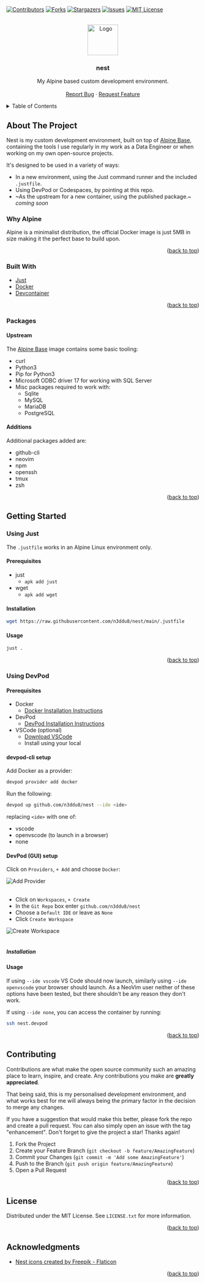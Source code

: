 <!-- Improved compatibility of back to top link: See: https://github.com/othneildrew/Best-README-Template/pull/73 -->
<a name="readme-top"></a>
<!--
*** Thanks for checking out the Best-README-Template. If you have a suggestion
*** that would make this better, please fork the repo and create a pull request
*** or simply open an issue with the tag "enhancement".
*** Don't forget to give the project a star!
*** Thanks again! Now go create something AMAZING! :D
-->



<!-- PROJECT SHIELDS -->
<!--
*** I'm using markdown "reference style" links for readability.
*** Reference links are enclosed in brackets [ ] instead of parentheses ( ).
*** See the bottom of this document for the declaration of the reference variables
*** for contributors-url, forks-url, etc. This is an optional, concise syntax you may use.
*** https://www.markdownguide.org/basic-syntax/#reference-style-links
-->
[![Contributors][contributors-shield]][contributors-url]
[![Forks][forks-shield]][forks-url]
[![Stargazers][stars-shield]][stars-url]
[![Issues][issues-shield]][issues-url]
[![MIT License][license-shield]][license-url]



<!-- PROJECT LOGO -->
<br />
<div align="center">
  <a href="https://github.com/n3ddu8/nest">
    <img src="images/logo.png" alt="Logo" width="80" height="80">
  </a>

<h3 align="center">nest</h3>

  <p align="center">
    My Alpine based custom development environment.
    <br />
    <br />
    <a href="https://github.com/n3ddu8/nest/issues/new?labels=bug&template=bug-report---.md">Report Bug</a>
    ·
    <a href="https://github.com/n3ddu8/nest/issues/new?labels=enhancement&template=feature-request---.md">Request Feature</a>
  </p>
</div>



<!-- TABLE OF CONTENTS -->
<details>
  <summary>Table of Contents</summary>
  <ol>
    <li>
      <a href="#about-the-project">About The Project</a>
      <ul>
        <li><a href="#why-alpine">Why Alpine</a></li>
        <li><a href="#built-with">Built With</a></li>
        <li><a href="#packages">Packages</a></li>
      </ul>
    </li>
    <li>
      <a href="#getting-started">Getting Started</a>
      <ul>
        <li><a href="#using-just">Using Just</a></li>
      </ul>
    </li>
    <li><a href="#contributing">Contributing</a></li>
    <li><a href="#license">License</a></li>
    <li><a href="#acknowledgments">Acknowledgments</a></li>
  </ol>
</details>



<!-- ABOUT THE PROJECT -->
## About The Project

Nest is my custom development environment, built on top of [Alpine Base](alpine-base), containing the tools I use regularly in my work as a Data Engineer or when working on my own open-source projects.

It's designed to be used in a variety of ways:
* In a new environment, using the Just command runner and the included `.justfile`.
* Using DevPod or Codespaces, by pointing at this repo.
* ~As the upstream for a new container, using the published package.~ *coming soon*

### Why Alpine

Alpine is a minimalist distribution, the official Docker image is just 5MB in size making it the perfect base to build upon.

<p align="right">(<a href="#readme-top">back to top</a>)</p>

### Built With

* [Just](https://just.systems/)
* [Docker](https://www.docker.com/)
* [Devcontainer](https://code.visualstudio.com/docs/devcontainers/create-dev-container)


<p align="right">(<a href="#readme-top">back to top</a>)</p>

### Packages

#### Upstream

The [Alpine Base](alpine-base) image contains some basic tooling:
* curl
* Python3
* Pip for Python3
* Microsoft ODBC driver 17 for working with SQL Server
* Misc packages required to work with:
    * Sqlite
    * MySQL
    * MariaDB
    * PostgreSQL
 
#### Additions

Additional packages added are:
* github-cli
* neovim
* npm
* openssh
* tmux
* zsh

<p align="right">(<a href="#readme-top">back to top</a>)</p>


<!-- GETTING STARTED -->
## Getting Started

### Using Just

The `.justfile` works in an Alpine Linux environment only.

#### Prerequisites

* just
  * `apk add just`
* wget
  * `apk add wget`

#### Installation

```sh
wget https://raw.githubusercontent.com/n3ddu8/nest/main/.justfile
```

#### Usage

```sh
just .
```

<p align="right">(<a href="#readme-top">back to top</a>)</p>

### Using DevPod

#### Prerequisites

* Docker
  * [Docker Installation Instructions](https://docs.docker.com/engine/install/)
* DevPod
  * [DevPod Installation Instructions](https://devpod.sh/docs/getting-started/install)
* VSCode (optional)
  * [Download VSCode](https://code.visualstudio.com/download)
  * Install using your local 
 
#### devpod-cli setup

Add Docker as a provider:
```sh
devpod provider add docker
```

Run the following:
```sh
devpod up github.com/n3ddu8/nest --ide <ide>
```
replacing `<ide>` with one of:
* vscode
* openvscode (to launch in a browser)
* none

#### DevPod (GUI) setup

Click on `Providers`, `+ Add` and choose `Docker`:

<div align="left">
  <img src="images/add-provider.png" alt="Add Provider">
</div>
</br>

* Click on `Workspaces`, `+ Create`
* In the `Git Repo` box enter `github.com/n3ddu8/nest`
* Choose a `Default IDE` or leave as `None`
* Click `Create Workspace`

<div align="left">
  <img src="images/create-workspace.png" alt="Create Workspace">
</div>
</br>

##### Installation

#### Usage

If using `--ide vscode` VS Code should now launch, similarly using `--ide openvscode` your browser should launch. As a NeoVim user neither of these options have been tested, but there shouldn't be any reason they don't work.

If using `--ide none`, you can access the container by running:
```sh
ssh nest.devpod
```

<p align="right">(<a href="#readme-top">back to top</a>)</p>



<!-- CONTRIBUTING -->
## Contributing

Contributions are what make the open source community such an amazing place to learn, inspire, and create. Any contributions you make are **greatly appreciated**.

That being said, this is my personalised development environment, and what works best for me will always being the primary factor in the decision to merge any changes.

If you have a suggestion that would make this better, please fork the repo and create a pull request. You can also simply open an issue with the tag "enhancement".
Don't forget to give the project a star! Thanks again!

1. Fork the Project
2. Create your Feature Branch (`git checkout -b feature/AmazingFeature`)
3. Commit your Changes (`git commit -m 'Add some AmazingFeature'`)
4. Push to the Branch (`git push origin feature/AmazingFeature`)
5. Open a Pull Request

<p align="right">(<a href="#readme-top">back to top</a>)</p>



<!-- LICENSE -->
## License

Distributed under the MIT License. See `LICENSE.txt` for more information.

<p align="right">(<a href="#readme-top">back to top</a>)</p>



<!-- ACKNOWLEDGMENTS -->
## Acknowledgments

* [Nest icons created by Freepik - Flaticon](https://www.flaticon.com/free-icons/nest)

<p align="right">(<a href="#readme-top">back to top</a>)</p>



<!-- MARKDOWN LINKS & IMAGES -->
<!-- https://www.markdownguide.org/basic-syntax/#reference-style-links -->
[contributors-shield]: https://img.shields.io/github/contributors/n3ddu8/nest.svg?style=for-the-badge
[contributors-url]: https://github.com/n3ddu8/nest/graphs/contributors
[forks-shield]: https://img.shields.io/github/forks/n3ddu8/nest.svg?style=for-the-badge
[forks-url]: https://github.com/n3ddu8/nest/network/members
[stars-shield]: https://img.shields.io/github/stars/n3ddu8/nest.svg?style=for-the-badge
[stars-url]: https://github.com/n3ddu8/nest/stargazers
[issues-shield]: https://img.shields.io/github/issues/n3ddu8/nest.svg?style=for-the-badge
[issues-url]: https://github.com/n3ddu8/nest/issues
[license-shield]: https://img.shields.io/github/license/n3ddu8/nest.svg?style=for-the-badge
[license-url]: https://github.com/n3ddu8/nest/blob/master/LICENSE.txt
[alpine-base]: https://github.com/n3ddu8/alpine-base
